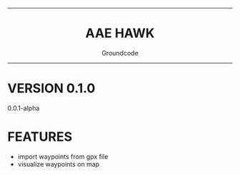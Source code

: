<div align="center">
    <hr>
    <h1>AAE HAWK</h1>
    <p>Groundcode<p>
    <hr>
</div>

# VERSION 0.1.0 #

0.0.1-alpha

# FEATURES #
- import waypoints from gpx file
- visualize waypoints on map
